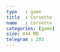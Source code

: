 ```yaml
---
type   : game
title  : Corvette
name   : Corvette
categories: [game]
size: 444 MB
telegram : 293
---
```


